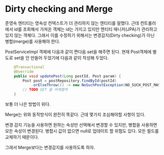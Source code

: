 # Dirty checking and Merge



준영속 엔티티는 영속성 컨텍스트가 더 관리하지 않는 엔티티를 말했다. 근데 컨트롤러에서 id를 조회해서 가져온 객체는 id는 가지고 있지만 엔티티 매니저(JPA)가 관리하고 있지 않는 객체다. 그래서 이를 수정하기 위해서는 변경감지(Dirty checking)가 아닌 병합(merge)를 사용해야 한다.

PostServiceImpl 객체에 다음과 같이 짠다음 set을 해주면 된다. 현재 Post객체에 별도로 set을 안 만들어 두었기에 다음과 같이 작성해 두었다.

```java
	@Transactional
	@Override
	public void updatePost(Long postId, Post param) {
		Post post = postRepository.findById(postId)
			.orElseThrow(() -> new NoSuchPostException(NO_SUCH_POST_MASSAGE));
		// TODO SET 을 어케할까
	}
```

보통 더 나은 방법이 위다.

Merge는 위와 동작방식이 완전히 똑같다. 근데 몇가지 조심해야할 사항이 있다.

변경 감지 기능을 사용하면 원하는 속성만 선택해서 변경할 수 있지만, 병합을 사용하면 모든 속성이 변경된다. 병합시 값이 없으면 null로 업데이트 할 위험도 있다. 모든 필드를 교체하기 때문이다.

그래서 Merge보다는 변경감지를 사용하도록 하자.

